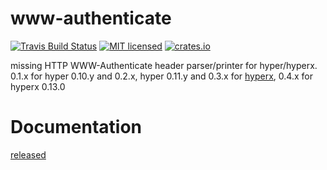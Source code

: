 # www-authenticate
[![Travis Build Status](https://travis-ci.org/KeenS/www-authenticate.svg?branch=master)](https://travis-ci.org/KeenS/www-authenticate)
[![MIT licensed](https://img.shields.io/badge/license-MIT-blue.svg)](./LICENSE)
[![crates.io](http://meritbadge.herokuapp.com/www-authenticate)](https://crates.io/crates/www-authenticate)

missing HTTP WWW-Authenticate header parser/printer for hyper/hyperx.
0.1.x for hyper 0.10.y and 0.2.x, hyper 0.11.y and 0.3.x for [hyperx](https://github.com/dekellum/hyperx), 0.4.x for hyperx 0.13.0

# Documentation

[released](http://docs.rs/www-authenticate/)
